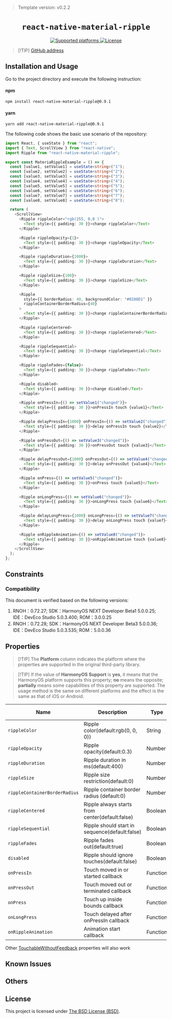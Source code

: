 > Template version: v0.2.2

<p align="center">
  <h1 align="center"> <code>react-native-material-ripple</code> </h1>
</p>
<p align="center">
    <a href="https://github.com/n4kz/react-native-material-ripple">
        <img src="https://img.shields.io/badge/platforms-android%20|%20ios%20|%20harmony%20-lightgrey.svg" alt="Supported platforms" />
    </a>
    <a href="https://github.com/n4kz/react-native-material-ripple/blob/master/license.txt">
        <img src="https://img.shields.io/npm/l/react-native-material-ripple.svg?colorB=448aff" alt="License" />
    </a>
</p>

> [!TIP] [ GitHub address](https://github.com/n4kz/react-native-material-ripple)

## Installation and Usage

Go to the project directory and execute the following instruction:

#### **npm**

```bash
npm install react-native-material-ripple@0.9.1
```

#### **yarn**

```bash
yarn add react-native-material-ripple@0.9.1
```

The following code shows the basic use scenario of the repository:

```ts
import React, { useState } from "react";
import { Text, ScrollView } from "react-native";
import Ripple from "react-native-material-ripple";

export const MateriaRippleExample = () => {
  const [value1, setValue1] = useState<string>("1");
  const [value2, setValue2] = useState<string>("2");
  const [value3, setValue3] = useState<string>("3");
  const [value4, setValue4] = useState<string>("4");
  const [value5, setValue5] = useState<string>("5");
  const [value6, setValue6] = useState<string>("6");
  const [value7, setValue7] = useState<string>("7");
  const [value8, setValue8] = useState<string>("8");

  return (
    <ScrollView>
      <Ripple rippleColor="rgb(255, 0,0 )">
        <Text style={{ padding: 30 }}>change rippleColor</Text>
      </Ripple>

      <Ripple rippleOpacity={1}>
        <Text style={{ padding: 30 }}>change rippleOpacity</Text>
      </Ripple>

      <Ripple rippleDuration={1000}>
        <Text style={{ padding: 30 }}>change rippleDuration</Text>
      </Ripple>

      <Ripple rippleSize={100}>
        <Text style={{ padding: 30 }}>change rippleSize</Text>
      </Ripple>

      <Ripple
        style={{ borderRadius: 40, backgroundColor: "#0288D1" }}
        rippleContainerBorderRadius={40}
      >
        <Text style={{ padding: 30 }}>change rippleContainerBorderRadius</Text>
      </Ripple>

      <Ripple rippleCentered>
        <Text style={{ padding: 30 }}>change rippleCentered</Text>
      </Ripple>

      <Ripple rippleSequential>
        <Text style={{ padding: 30 }}>change rippleSequential</Text>
      </Ripple>

      <Ripple rippleFades={false}>
        <Text style={{ padding: 30 }}>change rippleFades</Text>
      </Ripple>

      <Ripple disabled>
        <Text style={{ padding: 30 }}>change disabled</Text>
      </Ripple>

      <Ripple onPressIn={() => setValue1("changed")}>
        <Text style={{ padding: 30 }}>onPressIn touch {value1}</Text>
      </Ripple>

      <Ripple delayPressIn={1000} onPressIn={() => setValue2("changed")}>
        <Text style={{ padding: 30 }}>delay onPressIn touch {value2}</Text>
      </Ripple>

      <Ripple onPressOut={() => setValue3("changed")}>
        <Text style={{ padding: 30 }}>onPressOut touch {value3}</Text>
      </Ripple>

      <Ripple delayPressOut={1000} onPressOut={() => setValue4("changed")}>
        <Text style={{ padding: 30 }}>delay onPressOut {value4}</Text>
      </Ripple>

      <Ripple onPress={() => setValue5("changed")}>
        <Text style={{ padding: 30 }}>onPress touch {value5}</Text>
      </Ripple>

      <Ripple onLongPress={() => setValue6("changed")}>
        <Text style={{ padding: 30 }}>onLongPress touch {value6}</Text>
      </Ripple>

      <Ripple delayLongPress={1000} onLongPress={() => setValue7("changed")}>
        <Text style={{ padding: 30 }}>delay onLongPress touch {value7}</Text>
      </Ripple>

      <Ripple onRippleAnimation={() => setValue8("changed")}>
        <Text style={{ padding: 30 }}>onRippleAnimation touch {value8}</Text>
      </Ripple>
    </ScrollView>
  );
};
```

## Constraints

### Compatibility

This document is verified based on the following versions:

1. RNOH：0.72.27; SDK：HarmonyOS NEXT Developer Beta1 5.0.0.25; IDE：DevEco Studio 5.0.3.400; ROM：3.0.0.25
2. RNOH：0.72.28; SDK：HarmonyOS NEXT Developer Beta3 5.0.0.36; IDE：DevEco Studio 5.0.3.535; ROM：5.0.0.36

## Properties

> [!TIP] The **Platform** column indicates the platform where the properties are supported in the original third-party library.

> [!TIP] If the value of **HarmonyOS Support** is **yes**, it means that the HarmonyOS platform supports this property; **no** means the opposite; **partially** means some capabilities of this property are supported. The usage method is the same on different platforms and the effect is the same as that of iOS or Android.

| Name                          | Description                                     | Type     | Required | Platform    | HarmonyOS Support |
| ----------------------------- | ----------------------------------------------- | -------- | -------- | ----------- | ----------------- |
| `rippleColor`                 | Ripple color(default:rgb(0, 0, 0))              | String   | no       | iOS/Android | yes               |
| `rippleOpacity`               | Ripple opacity(default:0.3)                     | Number   | no       | iOS/Android | yes               |
| `rippleDuration`              | Ripple duration in ms(default:400)              | Number   | no       | iOS/Android | yes               |
| `rippleSize`                  | Ripple size restriction(default:0)              | Number   | no       | iOS/Android | yes               |
| `rippleContainerBorderRadius` | Ripple container border radius (default:0)      | Number   | no       | iOS/Android | yes               |
| `rippleCentered`              | Ripple always starts from center(default:false) | Boolean  | no       | iOS/Android | yes               |
| `rippleSequential`            | Ripple should start in sequence(default:false)  | Boolean  | no       | iOS/Android | yes               |
| `rippleFades`                 | Ripple fades out(default:true)                  | Boolean  | no       | iOS/Android | yes               |
| `disabled`                    | Ripple should ignore touches(default:false)     | Boolean  | no       | iOS/Android | yes               |
| `onPressIn`                   | Touch moved in or started callback              | Function | no       | iOS/Android | yes               |
| `onPressOut`                  | Touch moved out or terminated callback          | Function | no       | iOS/Android | yes               |
| `onPress`                     | Touch up inside bounds callback                 | Function | no       | iOS/Android | yes               |
| `onLongPress`                 | Touch delayed after onPressIn callback          | Function | no       | iOS/Android | yes               |
| `onRippleAnimation`           | Animation start callback                        | Function | no       | iOS/Android | yes               |

Other [TouchableWithoutFeedback](https://facebook.github.io/react-native/docs/touchablewithoutfeedback.html) properties will also work

## Known Issues

## Others

## License

This project is licensed under [The BSD License (BSD)](https://github.com/n4kz/react-native-material-ripple/blob/master/license.txt).
